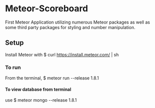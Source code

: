 # Meteor-Scoreboard
First Meteor Application utilizing numerous Meteor packages as well as some third party packages for styling and number manipulation.

## Setup
Install Meteor with $ curl https://install.meteor.com/ | sh 

### To run
From the terminal, $ meteor run --release 1.8.1

#### To view database from terminal
use $ meteor mongo --release 1.8.1
